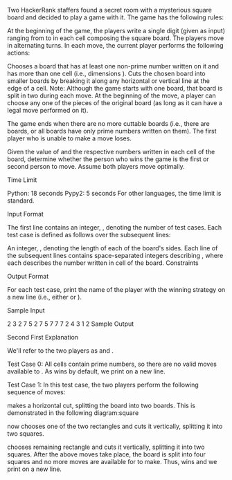 Two HackerRank staffers found a secret room with a mysterious  square board and decided to play a game with it. The game has the following rules:

At the beginning of the game, the players write a single digit (given as input) ranging from  to  in each  cell composing the  square board.
The players move in alternating turns. In each move, the current player performs the following actions:

Chooses a board that has at least one non-prime number written on it and has more than one cell (i.e., dimensions ).
Cuts the chosen board into  smaller boards by breaking it along any horizontal or vertical line at the edge of a cell.
Note: Although the game starts with one  board, that board is split in two during each move. At the beginning of the  move, a player can choose any one of the  pieces of the original board (as long as it can have a legal move performed on it).

The game ends when there are no more cuttable boards (i.e., there are  boards, or all boards have only prime numbers written on them). The first player who is unable to make a move loses.

Given the value of  and the respective numbers written in each  cell of the board, determine whether the person who wins the game is the first or second person to move. Assume both players move optimally.

Time Limit

Python: 18 seconds
Pypy2: 5 seconds
For other languages, the time limit is standard.

Input Format

The first line contains an integer, , denoting the number of test cases.
Each test case is defined as follows over the subsequent lines:

An integer, , denoting the length of each of the board's sides.
Each line  of the  subsequent lines contains  space-separated integers describing , where each  describes the number written in cell  of the board.
Constraints

Output Format

For each test case, print the name of the player with the winning strategy on a new line (i.e., either  or ).

Sample Input

2
3
2 7 5
2 7 5
7 7 7
2
4 3
1 2
Sample Output

Second
First
Explanation

We'll refer to the two players as  and .

Test Case 0:
All cells contain prime numbers, so there are no valid moves available to . As  wins by default, we print  on a new line.

Test Case 1:
In this test case, the two players perform the following sequence of moves:

 makes a horizontal cut, splitting the board into two  boards. This is demonstrated in the following diagram:square

 now chooses one of the two  rectangles and cuts it vertically, splitting it into two  squares.

 chooses remaining  rectangle and cuts it vertically, splitting it into two  squares.
After the above  moves take place, the board is split into four  squares and no more moves are available for  to make. Thus,  wins and we print  on a new line.
